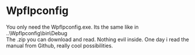 # WpfIpconfig
You only need the WpfIpconfig.exe. Its the same like in ..\WpfIpconfig\bin\Debug\
The .zip you can download and read. Nothing evil inside.
One day i read the manual from Github, really cool possibilities.
